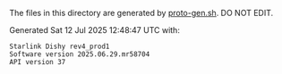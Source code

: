 The files in this directory are generated by [proto-gen.sh](../../scripts/proto-gen.sh). DO NOT EDIT.

Generated Sat 12 Jul 2025 12:48:47 UTC with:
```
Starlink Dishy rev4_prod1
Software version 2025.06.29.mr58704
API version 37
```
